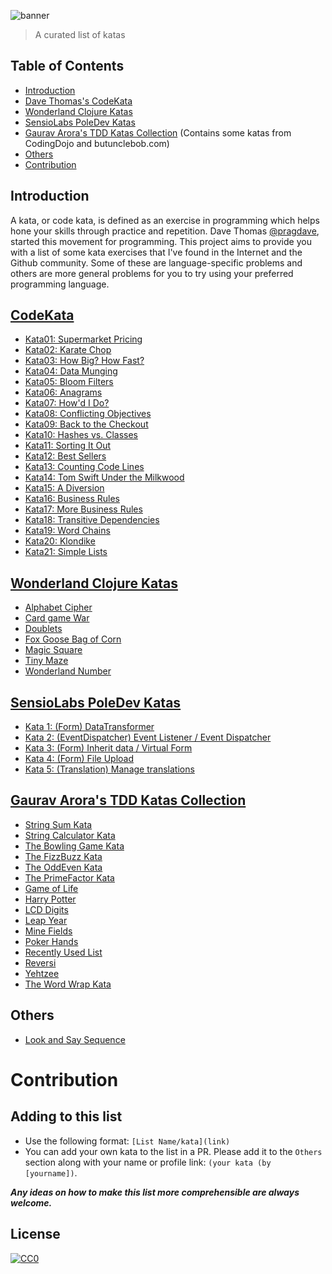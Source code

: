 ![banner](https://github.com/gmontalvoriv/katas/blob/master/images/kata_guruma.png)

> A curated list of katas

## Table of Contents

- [Introduction](#introduction)
- [Dave Thomas's CodeKata](#codekata)
- [Wonderland Clojure Katas](#wonderland-clojure-katas)
- [SensioLabs PoleDev Katas](#sensiolabs-poledev-katas)
- [Gaurav Arora's TDD Katas Collection](#gaurav-aroras-tdd-katas-collection) (Contains some katas from CodingDojo and butunclebob.com)
- [Others](#others)
- [Contribution](#contribution)

## Introduction
A kata, or code kata, is defined as an exercise in programming which helps hone your skills through practice and repetition. Dave Thomas [@pragdave](https://twitter.com/pragdave), started this movement for programming. This project aims to provide you with a list of some kata exercises that I've found in the Internet and the Github community. Some of these are language-specific problems and others are more general problems for you to try using your preferred programming language.

## [CodeKata](http://codekata.com/)
  - [Kata01: Supermarket Pricing](http://codekata.com/kata/kata01-supermarket-pricing/)
  - [Kata02: Karate Chop](http://codekata.com/kata/kata02-karate-chop/)
  - [Kata03: How Big? How Fast?](http://codekata.com/kata/kata03-how-big-how-fast/)
  - [Kata04: Data Munging](http://codekata.com/kata/kata04-data-munging/)
  - [Kata05: Bloom Filters](http://codekata.com/kata/kata05-bloom-filters/)
  - [Kata06: Anagrams](http://codekata.com/kata/kata06-anagrams/)
  - [Kata07: How'd I Do?](http://codekata.com/kata/kata07-howd-i-do/)
  - [Kata08: Conflicting Objectives](http://codekata.com/kata/kata08-conflicting-objectives/)
  - [Kata09: Back to the Checkout](http://codekata.com/kata/kata09-back-to-the-checkout/)
  - [Kata10: Hashes vs. Classes](http://codekata.com/kata/kata10-hashes-vs-classes/)
  - [Kata11: Sorting It Out](http://codekata.com/kata/kata11-sorting-it-out/)
  - [Kata12: Best Sellers](http://codekata.com/kata/kata12-best-sellers/)
  - [Kata13: Counting Code Lines](http://codekata.com/kata/kata13-counting-code-lines/)
  - [Kata14: Tom Swift Under the Milkwood](http://codekata.com/kata/kata14-tom-swift-under-the-milkhood/)
  - [Kata15: A Diversion](http://codekata.com/kata/kata15-a-diversion/)
  - [Kata16: Business Rules](http://codekata.com/kata/kata16-business-rules/)
  - [Kata17: More Business Rules](http://codekata.com/kata/kata17-more-business-rules/)
  - [Kata18: Transitive Dependencies](http://codekata.com/kata/kata18-transitive-dependencies/)
  - [Kata19: Word Chains](http://codekata.com/kata/kata19-word-chains/)
  - [Kata20: Klondike](http://codekata.com/kata/kata20-klondike/)
  - [Kata21: Simple Lists](http://codekata.com/kata/kata21-simple-lists/)

## [Wonderland Clojure Katas](https://github.com/gigasquid/wonderland-clojure-katas)
  - [Alphabet Cipher](https://github.com/gigasquid/wonderland-clojure-katas/tree/master/alphabet-cipher)
  - [Card game War](https://github.com/gigasquid/wonderland-clojure-katas/tree/master/card-game-war)
  - [Doublets](https://github.com/gigasquid/wonderland-clojure-katas/tree/master/doublets)
  - [Fox Goose Bag of Corn](https://github.com/gigasquid/wonderland-clojure-katas/tree/master/fox-goose-bag-of-corn)
  - [Magic Square](https://github.com/gigasquid/wonderland-clojure-katas/tree/master/magic-square)
  - [Tiny Maze](https://github.com/gigasquid/wonderland-clojure-katas/tree/master/tiny-maze)
  - [Wonderland Number](https://github.com/gigasquid/wonderland-clojure-katas/tree/master/wonderland-number)

## [SensioLabs PoleDev Katas](https://github.com/poledev/Katas)
  - [Kata 1: (Form) DataTransformer](https://github.com/poledev/Katas/tree/kata-data-transformers)
  - [Kata 2: (EventDispatcher) Event Listener / Event Dispatcher](https://github.com/poledev/Katas/tree/kata-event-listener)
  - [Kata 3: (Form) Inherit data / Virtual Form](https://github.com/poledev/Katas/tree/kata-inherit-data)
  - [Kata 4: (Form) File Upload](https://github.com/poledev/Katas/tree/kata-upload-file)
  - [Kata 5: (Translation) Manage translations](https://github.com/poledev/Katas/tree/kata-translation)

## [Gaurav Arora's TDD Katas Collection](https://github.com/garora/TDD-Katas)
  - [String Sum Kata](https://github.com/garora/TDD-Katas#string-sum-kata)
  - [String Calculator Kata](https://github.com/garora/TDD-Katas#string-calculator-kata-via-roy-osherove)
  - [The Bowling Game Kata](https://github.com/garora/TDD-Katas#the-bowling-game-kata-via-uncle-bob)
  - [The FizzBuzz Kata](https://github.com/garora/TDD-Katas#the-fizzbuzz-kata)
  - [The OddEven Kata](https://github.com/garora/TDD-Katas#the-oddeven-kata)
  - [The PrimeFactor Kata](https://github.com/garora/TDD-Katas#the-primefactor-kata-via-uncle-bob)
  - [Game of Life](https://github.com/garora/TDD-Katas#game-of-life-)
  - [Harry Potter](https://github.com/garora/TDD-Katas#harry-potter-)
  - [LCD Digits](https://github.com/garora/TDD-Katas#lcd-digits-)
  - [Leap Year](https://github.com/garora/TDD-Katas#leap-year-)
  - [Mine Fields](https://github.com/garora/TDD-Katas#mine-fields-)
  - [Poker Hands](https://github.com/garora/TDD-Katas#poker-hands)
  - [Recently Used List](https://github.com/garora/TDD-Katas#recently-used-list-)
  - [Reversi](https://github.com/garora/TDD-Katas#reversi-)
  - [Yehtzee](https://github.com/garora/TDD-Katas#yehtzee-)
  - [The Word Wrap Kata](http://codingdojo.org/cgi-bin/wiki.pl?KataWordWrap)

## Others
  - [Look and Say Sequence](https://en.wikipedia.org/wiki/Look-and-say_sequence)

# Contribution
  
## Adding to this list

- Use the following format: `[List Name/kata](link)`
- You can add your own kata to the list in a PR. Please add it to the `Others` section along with your name or profile link: `(your kata (by [yourname])`.

***Any ideas on how to make this list more comprehensible are always welcome.***

## License

[![CC0](https://i.creativecommons.org/p/zero/1.0/88x31.png)](https://creativecommons.org/publicdomain/zero/1.0/)
